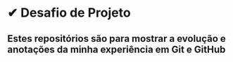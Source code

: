 # ✔ Desafio de Projeto
## Estes repositórios são para mostrar a evolução e anotações da minha experiência em Git e GitHub
